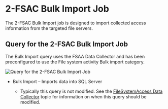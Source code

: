 # 2-FSAC Bulk Import Job

The 2-FSAC Bulk Import job is designed to import collected access information from the targeted file
servers.

## Query for the 2-FSAC Bulk Import Job

The Bulk Import query uses the FSAA Data Collector and has been preconfigured to use the File system
activity Bulk import category.

![Query for the 2-FSAC Bulk Import Job](/img/versioned_docs/enterpriseauditor_11.6/enterpriseauditor/solutions/filesystem/collection/fsacbulkimportquery.webp)

- Bulk Import – Imports data into SQL Server

    - Typically this query is not modified. See the
      [FileSystemAccess Data Collector](/versioned_docs/enterpriseauditor_11.6/enterpriseauditor/admin/datacollector/fsaa/overview.md)
      topic for information on when this query should be modified.
